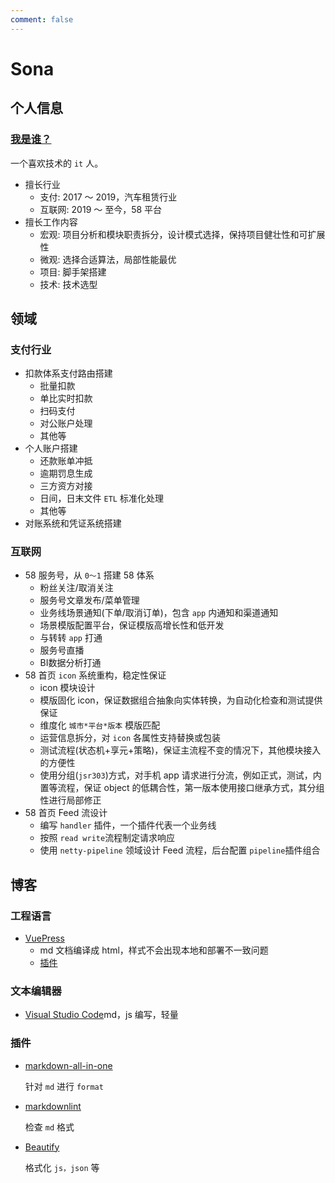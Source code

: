 ```yaml
---
comment: false
---
```


# Sona

## 个人信息

### [我是谁？](./introduction/about-me.md#关于作者)

一个喜欢技术的 `it` 人。

- 擅长行业
  - 支付: 2017 ～ 2019，汽车租赁行业
  - 互联网: 2019 ～ 至今，58 平台
- 擅长工作内容
  - 宏观: 项目分析和模块职责拆分，设计模式选择，保持项目健壮性和可扩展性
  - 微观: 选择合适算法，局部性能最优
  - 项目: 脚手架搭建
  - 技术: 技术选型

## 领域

### 支付行业

- 扣款体系支付路由搭建
  - 批量扣款
  - 单比实时扣款
  - 扫码支付
  - 对公账户处理
  - 其他等
- 个人账户搭建
  - 还款账单冲抵
  - 逾期罚息生成
  - 三方资方对接
  - 日间，日末文件 `ETL` 标准化处理
  - 其他等
- 对账系统和凭证系统搭建

### 互联网

- 58 服务号，从 `0～1` 搭建 58 体系
  - 粉丝关注/取消关注
  - 服务号文章发布/菜单管理
  - 业务线场景通知(下单/取消订单)，包含 `app` 内通知和渠道通知
  - 场景模版配置平台，保证模版高增长性和低开发
  - 与转转 `app` 打通
  - 服务号直播
  - BI数据分析打通
- 58 首页 `icon` 系统重构，稳定性保证
  - icon 模块设计
  - 模版固化 icon，保证数据组合抽象向实体转换，为自动化检查和测试提供保证
  - 维度化 `城市*平台*版本` 模版匹配
  - 运营信息拆分，对 `icon` 各属性支持替换或包装
  - 测试流程(状态机+享元+策略)，保证主流程不变的情况下，其他模块接入的方便性
  - 使用分组(`jsr303`)方式，对手机 app 请求进行分流，例如正式，测试，内置等流程，保证 object 的低耦合性，第一版本使用接口继承方式，其分组性进行局部修正
- 58 首页 Feed 流设计
  - 编写 `handler` 插件，一个插件代表一个业务线
  - 按照 `read write`流程制定请求响应
  - 使用 `netty-pipeline` 领域设计 Feed 流程，后台配置 `pipeline`插件组合

## 博客

### 工程语言

- [VuePress](https://vuepress.vuejs.org/zh/)
  - md 文档编译成 html，样式不会出现本地和部署不一致问题
  - [插件](https://github.com/vuepress/awesome-vuepress#plugins)

### 文本编辑器

- [Visual Studio Code](https://code.visualstudio.com)md，js 编写，轻量

### 插件

- [markdown-all-in-one](https://marketplace.visualstudio.com/items?itemName=yzhang.markdown-all-in-one)

  针对 `md` 进行 `format`
- [markdownlint](https://marketplace.visualstudio.com/items?itemName=DavidAnson.vscode-markdownlint)

  检查 `md` 格式
- [Beautify](https://marketplace.visualstudio.com/items?itemName=HookyQR.beautify)

  格式化 `js，json` 等
